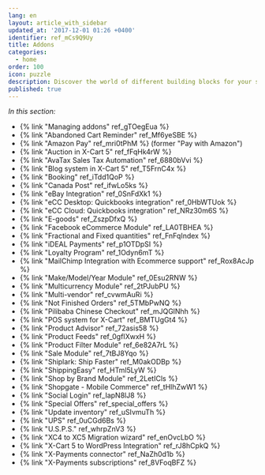 ```yaml
---
lang: en
layout: article_with_sidebar
updated_at: '2017-12-01 01:26 +0400'
identifier: ref_mCs9Q9Uy
title: Addons
categories:
  - home
order: 100
icon: puzzle
description: Discover the world of different building blocks for your shop
published: true
---
```


_In this section:_

*   {% link "Managing addons" ref_gTOegEua %}
*   {% link "Abandoned Cart Reminder" ref_Mf6yeSBE %}
*   {% link "Amazon Pay" ref_mri0tPhM %} (former "Pay with Amazon")
*   {% link "Auction in X-Cart 5" ref_fFqHk4rW %}
*   {% link "AvaTax Sales Tax Automation" ref_6880bVvi %}
*   {% link "Blog system in X-Cart 5" ref_T5FrnC4x %}
*   {% link "Booking" ref_iTdd1QoP %}
*   {% link "Canada Post" ref_ifwLo5ks %}
*   {% link "eBay Integration" ref_0SnFdXk1 %}
*   {% link "eCC Desktop: Quickbooks integration" ref_0HbWTUok %}
*   {% link "eCC Cloud: Quickbooks integration" ref_NRz30m6S %}
*   {% link "E-goods" ref_ZszpDfxQ %}
*   {% link "Facebook eCommerce Module" ref_LA0TBHEA %}
*   {% link "Fractional and Fixed quantities" ref_FnFqIndex %}
*   {% link "iDEAL Payments" ref_p1OTDpSI %}
*   {% link "Loyalty Program" ref_1Odyn6mT %}
*   {% link "MailChimp Integration with Ecommerce support" ref_Rox8AcJp %}
*   {% link "Make/Model/Year Module" ref_0Esu2RNW %}
*   {% link "Multicurrency Module" ref_2tPJubPU %}
*   {% link "Multi-vendor" ref_cvwmAuRi %}
*   {% link "Not Finished Orders" ref_5TMbPwNQ %}
*   {% link "Pilibaba Chinese Checkout" ref_mJQGlNhh %}
*   {% link "POS system for X-Cart" ref_BMTUgGt4 %}
*   {% link "Product Advisor" ref_72asis58 %}
*   {% link "Product Feeds" ref_0gfIXwxH %}
*   {% link "Product Filter Module" ref_6e82A7rL %}
*   {% link "Sale Module" ref_7tBJ8Yqo %}
*   {% link "Shiplark: Ship Faster" ref_M0akODBp %}
*   {% link "ShippingEasy" ref_HTml5LyW %}
*   {% link "Shop by Brand Module" ref_2LetICls %}
*   {% link "Shopgate - Mobile Commerce" ref_tHlhZwW1 %}
*   {% link "Social Login" ref_IapN8lJ8 %}
*   {% link "Special Offers" ref_special_offers %}
*   {% link "Update inventory" ref_uSIvmuTh %}
*   {% link "UPS" ref_0uCGd6Bs %}
*   {% link "U.S.P.S." ref_whrpZnV3 %}
*   {% link "XC4 to XC5 Migration wizard" ref_enOvcLbO %}
*   {% link "X-Cart 5 to WordPress Integration" ref_rJ8hCpkQ %}
*   {% link "X-Payments connector" ref_NaZh0d1b %}
*   {% link "X-Payments subscriptions" ref_8VFoqBFZ %}
